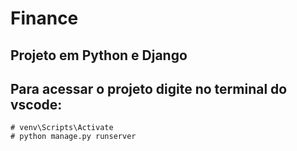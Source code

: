 # F i n a n c e 
## Projeto em Python e Django
## Para acessar o projeto digite no terminal do vscode:
```
# venv\Scripts\Activate
# python manage.py runserver
```
 
